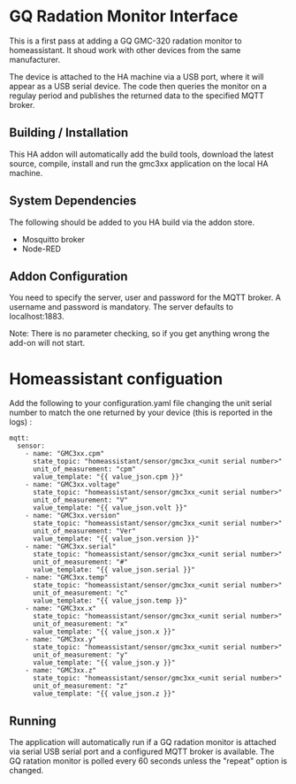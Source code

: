 # GQ Radation Monitor Interface

This is a first pass at adding a GQ GMC-320 radation monitor to homeassistant. It shoud work with other devices from the same manufacturer.

The device is attached to the HA machine via a USB port, where it will appear as a USB serial device. The code then queries the monitor on a regulay period and publishes the returned data to the specified MQTT broker.

## Building / Installation

This HA addon will automatically add the build tools, download the latest source, compile, install and run the gmc3xx application on the local HA machine.

## System Dependencies

The following should be added to you HA build via the addon store.

- Mosquitto broker
- Node-RED

## Addon Configuration

You need to specify the server, user and password for the MQTT broker. A username and password is mandatory. The server defaults to localhost:1883.

Note: There is no parameter checking, so if you get anything wrong the add-on will not start.

# Homeassistant configuation
Add the following to your configuration.yaml file changing the unit serial number to match the one returned by your device (this is reported in the logs) :

```
mqtt:
  sensor:
    - name: "GMC3xx.cpm"
      state_topic: "homeassistant/sensor/gmc3xx_<unit serial number>"
      unit_of_measurement: "cpm"
      value_template: "{{ value_json.cpm }}"
    - name: "GMC3xx.voltage"
      state_topic: "homeassistant/sensor/gmc3xx_<unit serial number>"
      unit_of_measurement: "V"
      value_template: "{{ value_json.volt }}"
    - name: "GMC3xx.version"
      state_topic: "homeassistant/sensor/gmc3xx_<unit serial number>"
      unit_of_measurement: "Ver"
      value_template: "{{ value_json.version }}"
    - name: "GMC3xx.serial"
      state_topic: "homeassistant/sensor/gmc3xx_<unit serial number>"
      unit_of_measurement: "#"
      value_template: "{{ value_json.serial }}"
    - name: "GMC3xx.temp"
      state_topic: "homeassistant/sensor/gmc3xx_<unit serial number>"
      unit_of_measurement: "c"
      value_template: "{{ value_json.temp }}"
    - name: "GMC3xx.x"
      state_topic: "homeassistant/sensor/gmc3xx_<unit serial number>"
      unit_of_measurement: "x"
      value_template: "{{ value_json.x }}"
    - name: "GMC3xx.y"
      state_topic: "homeassistant/sensor/gmc3xx_<unit serial number>"
      unit_of_measurement: "y"
      value_template: "{{ value_json.y }}"
    - name: "GMC3xx.z"
      state_topic: "homeassistant/sensor/gmc3xx_<unit serial number>"
      unit_of_measurement: "z"
      value_template: "{{ value_json.z }}"
```

## Running

The application will automatically run if a GQ radation monitor is attached via serial USB serial port and a configured MQTT broker is available.
The GQ ratation monitor is polled every 60 seconds unless the "repeat" option is changed.


